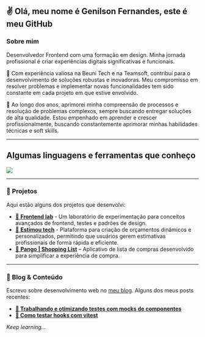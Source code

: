 
<h2>✌️ Olá, meu nome é Genilson Fernandes, este é meu GitHub</h2>

### Sobre mim  
Desenvolvedor Frontend com uma formação em design. Minha jornada profissional é criar experiências digitais significativas e funcionais.

💼 Com experiência valiosa na Beuni Tech e na Teamsoft, contribuí para o desenvolvimento de soluções robustas e inovadoras. Meu compromisso em resolver problemas e implementar novas funcionalidades tem sido constante em cada projeto em que estive envolvido.

🚀 Ao longo dos anos, aprimorei minha compreensão de processos e resolução de problemas complexos, sempre buscando entregar soluções de alta qualidade. Estou empenhado em aprender e crescer profissionalmente, buscando constantemente aprimorar minhas habilidades técnicas e soft skills.

---


## Algumas linguagens e ferramentas que conheço

[![](https://skillicons.dev/icons?i=go,ts,react,flutter,nestjs,nextjs,markdown,docker,git,graphql,jest,laravel)](https://skillicons.dev)


---

### 🚀 Projetos  
Aqui estão alguns dos projetos que desenvolvi:


- [🔗 **Frontend lab**](https://github.com/geniilsonfernandes/frontend-lab) - Um laboratório de experimentação para conceitos avançados de frontend, testes e padrões de design. 
- [🔗 **Estimou tech**](https://github.com/geniilsonfernandes/estimou) - Plataforma para criação de orçamentos dinâmicos e personalizados, permitindo que usuários gerem estimativas profissionais de forma rápida e eficiente.
- [🔗 **Pango | Shopping List**](https://github.com/geniilsonfernandes/pango-front-end)   – Aplicativo de lista de compras desenvolvido para simplificar a experiência de compra.


---

### 📝 Blog & Conteúdo  
Escrevo sobre desenvolvimento web no [meu blog](https://dev.to/geniilsonfernandes). Alguns dos meus posts recentes: 

- [**🔹 Trabalhando e otimizando testes com mocks de componentes**](https://dev.to/geniilsonfernandes/trabalhando-e-otimizando-t-testes-com-mocks-de-componentes-1ckm)
- [**🔹 Como testar hooks com vitest**](https://dev.to/geniilsonfernandes/como-testar-hooks-com-vitest-3149)

*Keep learning...*
